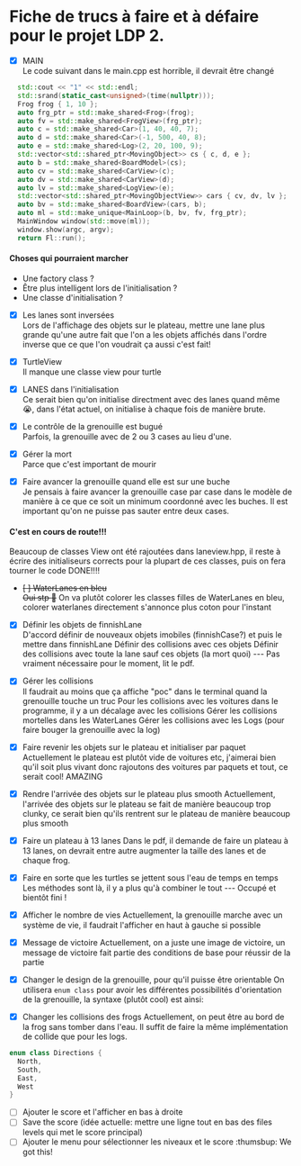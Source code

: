 # Fiche de trucs à faire et à défaire pour le projet LDP 2.
- [X] MAIN <br />
Le code suivant dans le main.cpp est horrible, il devrait être changé

```cpp
  std::cout << "1" << std::endl;
  std::srand(static_cast<unsigned>(time(nullptr)));
  Frog frog { 1, 10 };
  auto frg_ptr = std::make_shared<Frog>(frog);
  auto fv = std::make_shared<FrogView>(frg_ptr);
  auto c = std::make_shared<Car>(1, 40, 40, 7);
  auto d = std::make_shared<Car>(-1, 500, 40, 8);
  auto e = std::make_shared<Log>(2, 20, 100, 9);
  std::vector<std::shared_ptr<MovingObject>> cs { c, d, e };
  auto b = std::make_shared<BoardModel>(cs);
  auto cv = std::make_shared<CarView>(c);
  auto dv = std::make_shared<CarView>(d);
  auto lv = std::make_shared<LogView>(e);
  std::vector<std::shared_ptr<MovingObjectView>> cars { cv, dv, lv };
  auto bv = std::make_shared<BoardView>(cars, b);
  auto ml = std::make_unique<MainLoop>(b, bv, fv, frg_ptr);
  MainWindow window(std::move(ml));
  window.show(argc, argv);
  return Fl::run();
```
#### Choses qui pourraient marcher
- Une factory class ?
- Être plus intelligent lors de l'initialisation ?
- Une classe d'initialisation ?

- [x] Les lanes sont inversées <br/>
Lors de l'affichage des objets sur le plateau, mettre une lane plus grande qu'une autre fait que l'on a les objets affichés dans l'ordre inverse que ce que l'on voudrait
ça aussi c'est fait!

- [X] TurtleView <br/>
Il manque une classe view pour turtle

- [x] LANES dans l'initialisation <br/>
Ce serait bien qu'on initialise directment avec des lanes quand même :sob:, dans l'état actuel, 
on initialise à chaque fois de manière brute.

- [X] Le contrôle de la grenouille est bugué <br/>
Parfois, la grenouille avec de 2 ou 3 cases au lieu d'une.

- [x] Gérer la mort <br/>
Parce que c'est important de mourir

- [x] Faire avancer la grenouille quand elle est sur une buche <br/>
Je pensais à faire avancer la grenouille case par case dans le modèle de manière à ce que ce soit un minimum coordonné avec les buches.
Il est important qu'on ne puisse pas sauter entre deux cases. 

#### C'est en cours de route!!! 
Beaucoup de classes View ont été rajoutées dans  laneview.hpp, 
il reste à écrire des initialiseurs corrects pour la plupart de ces classes, puis on fera tourner le code
DONE!!!! 

- ~~[ ] WaterLanes en bleu~~ <br/>
~~Oui stp :pleading_face:~~
On va plutôt colorer les classes filles de WaterLanes en bleu, colorer waterlanes directement s'annonce plus coton pour l'instant

- [x] Définir les objets de finnishLane <br/>
D'accord définir de nouveaux objets imobiles (finnishCase?) et puis le mettre dans finnishLane
Définir des collisions avec ces objets
Définir des collisions avec toute la lane sauf ces objets (la mort quoi)
--- Pas vraiment nécessaire pour le moment, lit le pdf.

- [x] Gérer les collisions <br/>
Il faudrait au moins que ça affiche "poc" dans le terminal quand la grenouille touche un truc
Pour les collisions avec les voitures dans le programme, il y a un décalage avec les collisions
Gérer les collisions mortelles dans les WaterLanes
Gérer les collisions avec les Logs (pour faire bouger la grenouille avec la log)

- [x] Faire revenir les objets sur le plateau et initialiser par paquet <br/>
Actuellement le plateau est plutôt vide de voitures etc, j'aimerai bien qu'il soit plus vivant
donc rajoutons des voitures par paquets et tout, ce serait cool!
AMAZING

- [X] Rendre l'arrivée des objets sur le plateau plus smooth
Actuellement, l'arrivée des objets sur le plateau se fait de manière beaucoup trop clunky, ce serait bien qu'ils rentrent sur le plateau de manière beaucoup plus smooth

- [x] Faire un plateau à 13 lanes
Dans le pdf, il demande de faire un plateau à 13 lanes, on devrait entre autre augmenter la taille des lanes et de chaque frog.

- [x] Faire en sorte que les turtles se jettent sous l'eau de temps en temps
Les méthodes sont là, il y a plus qu'à combiner le tout
--- Occupé et bientôt fini !

- [X] Afficher le nombre de vies
Actuellement, la grenouille marche avec un système de vie, il faudrait l'afficher en haut à gauche si possible

- [X] Message de victoire
Actuellement, on a juste une image de victoire, un message de victoire fait partie des conditions de base pour réussir de la partie

- [X] Changer le design de la grenouille, pour qu'il puisse être orientable
On utilisera `enum class` pour avoir les différentes possibilités d'orientation de la grenouille,
la syntaxe (plutôt cool) est ainsi:

- [x] Changer les collisions des frogs
Actuellement, on peut être au bord de la frog sans tomber dans l'eau. Il suffit de faire la même implémentation de collide que pour les logs.

``` cpp
enum class Directions {
  North,
  South,
  East,
  West
}
```

- [ ] Ajouter le score et l'afficher en bas à droite
- [ ] Save the score (idée actuelle: mettre une ligne tout en bas des files levels qui met le score principal)
- [ ] Ajouter le menu pour sélectionner les niveaux et le score :thumsbup:
We got this!
